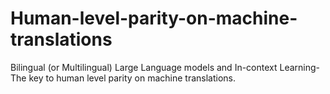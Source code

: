 # Human-level-parity-on-machine-translations
Bilingual (or Multilingual) Large Language models and In-context Learning- The key to human level parity on machine translations.
